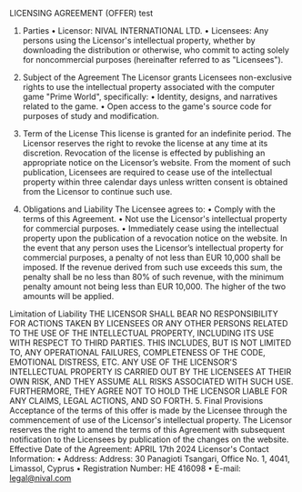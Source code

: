 LICENSING AGREEMENT (OFFER)
test
1. Parties
• Licensor: NIVAL INTERNATIONAL LTD.
• Licensees: Any persons using the Licensor's intellectual property, whether by
downloading the distribution or otherwise, who commit to acting solely for noncommercial
purposes (hereinafter referred to as "Licensees").

2. Subject of the Agreement
The Licensor grants Licensees non-exclusive rights to use the intellectual property
associated with the computer game "Prime World", specifically:
• Identity, designs, and narratives related to the game.
• Open access to the game's source code for purposes of study and modification.

3. Term of the License
This license is granted for an indefinite period. The Licensor reserves the right to revoke the
license at any time at its discretion. Revocation of the license is effected by publishing an
appropriate notice on the Licensor’s website. From the moment of such publication, Licensees
are required to cease use of the intellectual property within three calendar days unless written
consent is obtained from the Licensor to continue such use.

4. Obligations and Liability
The Licensee agrees to:
• Comply with the terms of this Agreement.
• Not use the Licensor's intellectual property for commercial purposes.
• Immediately cease using the intellectual property upon the publication of a revocation
notice on the website.
In the event that any person uses the Licensor’s intellectual property for commercial
purposes, a penalty of not less than EUR 10,000 shall be imposed. If the revenue derived
from such use exceeds this sum, the penalty shall be no less than 80% of such revenue,
with the minimum penalty amount not being less than EUR 10,000. The higher of the two
amounts will be applied.

Limitation of Liability
THE LICENSOR SHALL BEAR NO RESPONSIBILITY FOR ACTIONS TAKEN BY
LICENSEES OR ANY OTHER PERSONS RELATED TO THE USE OF THE INTELLECTUAL
PROPERTY, INCLUDING ITS USE WITH RESPECT TO THIRD PARTIES. THIS INCLUDES,
BUT IS NOT LIMITED TO, ANY OPERATIONAL FAILURES, COMPLETENESS OF THE
CODE, EMOTIONAL DISTRESS, ETC.
ANY USE OF THE LICENSOR'S INTELLECTUAL PROPERTY IS CARRIED OUT BY THE
LICENSEES AT THEIR OWN RISK, AND THEY ASSUME ALL RISKS ASSOCIATED WITH
SUCH USE. FURTHERMORE, THEY AGREE NOT TO HOLD THE LICENSOR LIABLE FOR
ANY CLAIMS, LEGAL ACTIONS, AND SO FORTH.
5. Final Provisions
Acceptance of the terms of this offer is made by the Licensee through the commencement of
use of the Licensor's intellectual property. The Licensor reserves the right to amend the terms
of this Agreement with subsequent notification to the Licensees by publication of the changes
on the website.
Effective Date of the Agreement: APRIL 17th 2024
Licensor's Contact Information:
• Address: Address: 30 Panagioti Tsangari, Office No. 1, 4041, Limassol, Cyprus
• Registration Number: HE 416098
• E-mail: legal@nival.com
